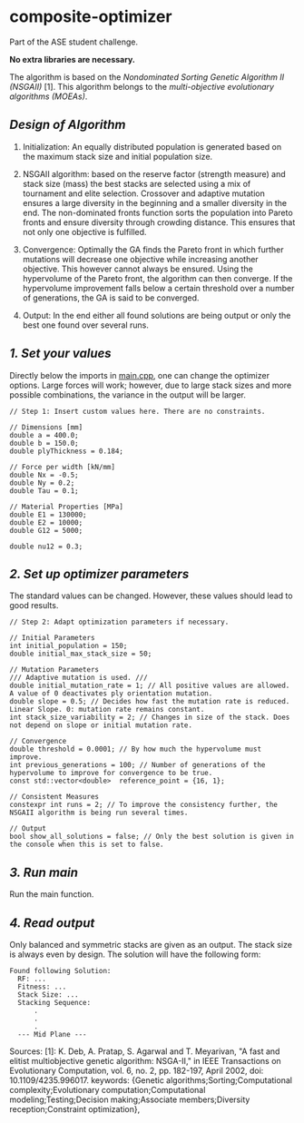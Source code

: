 # composite-optimizer

Part of the ASE student challenge.

**No extra libraries are necessary.**

The algorithm is based on the _Nondominated Sorting Genetic Algorithm II (NSGAII)_ [1]. This algorithm belongs to the
_multi-objective evolutionary algorithms (MOEAs)_.

## _Design of Algorithm_

1. Initialization: An equally distributed population is generated based on the maximum stack size and initial population
   size.
2. NSGAII algorithm: based on the reserve factor (strength measure) and stack size (mass) the best stacks are selected
   using a mix of tournament and elite selection. Crossover and adaptive mutation ensures a large diversity in the
   beginning and a smaller diversity in the end. The non-dominated fronts function sorts the population into Pareto
   fronts and ensure diversity through crowding distance. This ensures that not only one objective is fulfilled.

3. Convergence: Optimally the GA finds the Pareto front in which further mutations will decrease one objective while
   increasing another objective. This however cannot always be ensured. Using the hypervolume of the Pareto front, the
   algorithm can then converge. If the hypervolume improvement falls below a certain threshold over a number of
   generations, the GA is said to be converged.
4. Output: In the end either all found solutions are being output or only the best one found over several runs.


## _1. Set your values_

Directly below the imports in [main.cpp](main.cpp), one can change the optimizer options.
Large forces will work; however, due to large stack sizes and more possible combinations, the variance in the output
will
be larger.

```
// Step 1: Insert custom values here. There are no constraints.

// Dimensions [mm]
double a = 400.0;
double b = 150.0;
double plyThickness = 0.184;

// Force per width [kN/mm]
double Nx = -0.5;
double Ny = 0.2;
double Tau = 0.1;

// Material Properties [MPa]
double E1 = 130000;
double E2 = 10000;
double G12 = 5000;

double nu12 = 0.3;
```

## _2. Set up optimizer parameters_

The standard values can be changed. However, these values should lead to good results.

```
// Step 2: Adapt optimization parameters if necessary.

// Initial Parameters
int initial_population = 150;
double initial_max_stack_size = 50;

// Mutation Parameters
/// Adaptive mutation is used. ///
double initial_mutation_rate = 1; // All positive values are allowed. A value of 0 deactivates ply orientation mutation.
double slope = 0.5; // Decides how fast the mutation rate is reduced. Linear Slope. 0: mutation rate remains constant.
int stack_size_variability = 2; // Changes in size of the stack. Does not depend on slope or initial mutation rate.

// Convergence
double threshold = 0.0001; // By how much the hypervolume must improve.
int previous_generations = 100; // Number of generations of the hypervolume to improve for convergence to be true.
const std::vector<double>  reference_point = {16, 1};

// Consistent Measures
constexpr int runs = 2; // To improve the consistency further, the NSGAII algorithm is being run several times.

// Output
bool show_all_solutions = false; // Only the best solution is given in the console when this is set to false.
```

## _3. Run main_

Run the main function.

## _4. Read output_

Only balanced and symmetric stacks are given as an output. The stack size is always even by design.
The solution will have the following form:

```
Found following Solution:
  RF: ...
  Fitness: ...
  Stack Size: ...
  Stacking Sequence:
      .
      .
      .
  --- Mid Plane ---
```

Sources:
[1]: K. Deb, A. Pratap, S. Agarwal and T. Meyarivan, "A fast and elitist multiobjective genetic algorithm: NSGA-II,"
in
IEEE Transactions on Evolutionary Computation, vol. 6, no. 2, pp. 182-197, April 2002, doi: 10.1109/4235.996017.
keywords: {Genetic algorithms;Sorting;Computational complexity;Evolutionary computation;Computational
modeling;Testing;Decision making;Associate members;Diversity reception;Constraint optimization},


